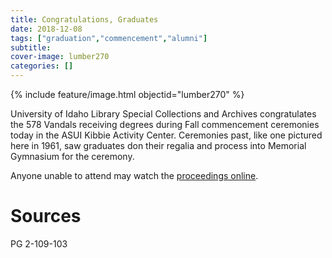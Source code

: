 ```yaml
---
title: Congratulations, Graduates
date: 2018-12-08
tags: ["graduation","commencement","alumni"]
subtitle: 
cover-image: lumber270
categories: []
---
```


{% include feature/image.html objectid="lumber270" %}

University of Idaho Library Special Collections and Archives congratulates the 578 Vandals receiving degrees during Fall commencement ceremonies today in the ASUI Kibbie Activity Center. Ceremonies past, like one pictured here in 1961, saw graduates don their regalia and process into Memorial Gymnasium for the ceremony.

Anyone unable to attend may watch the [proceedings online](https://www.uidaho.edu/news/ui-live).

# Sources

PG 2-109-103